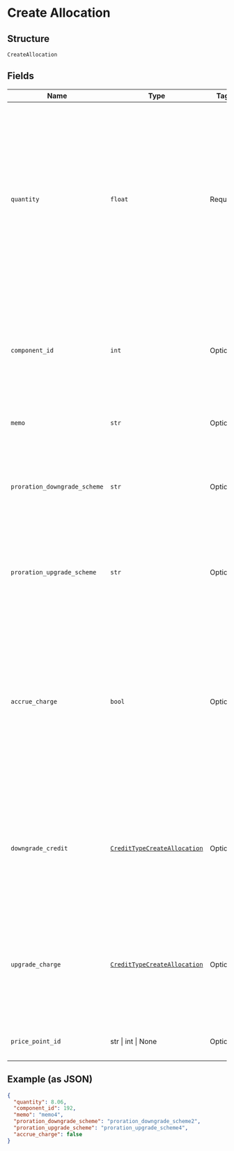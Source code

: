 
# Create Allocation

## Structure

`CreateAllocation`

## Fields

| Name | Type | Tags | Description |
|  --- | --- | --- | --- |
| `quantity` | `float` | Required | The allocated quantity to which to set the line-items allocated quantity. By default, this is an integer. If decimal allocations are enabled for the component, it will be a decimal number. For On/Off components, use 1for on and 0 for off. |
| `component_id` | `int` | Optional | (required for the multiple allocations endpoint) The id associated with the component for which the allocation is being made |
| `memo` | `str` | Optional | A memo to record along with the allocation |
| `proration_downgrade_scheme` | `str` | Optional | The scheme used if the proration is a downgrade. Defaults to the site setting if one is not provided. |
| `proration_upgrade_scheme` | `str` | Optional | The scheme used if the proration is an upgrade. Defaults to the site setting if one is not provided. |
| `accrue_charge` | `bool` | Optional | If the change in cost is an upgrade, this determines if the charge should accrue to the next renewal or if capture should be attempted immediately. Defaults to the site setting if one is not provided. |
| `downgrade_credit` | [`CreditTypeCreateAllocation`](../../doc/models/credit-type-create-allocation.md) | Optional | The type of credit to be created if the change in cost is a downgrade. Defaults to the component and then site setting if one is not provided. |
| `upgrade_charge` | [`CreditTypeCreateAllocation`](../../doc/models/credit-type-create-allocation.md) | Optional | The type of charge to be created if the change in cost is an upgrade. Defaults to the component and then site setting if one is not provided. |
| `price_point_id` | str \| int \| None | Optional | This is a container for one-of cases. |

## Example (as JSON)

```json
{
  "quantity": 8.06,
  "component_id": 192,
  "memo": "memo4",
  "proration_downgrade_scheme": "proration_downgrade_scheme2",
  "proration_upgrade_scheme": "proration_upgrade_scheme4",
  "accrue_charge": false
}
```

